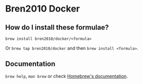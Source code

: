 # Bren2010 Docker

## How do I install these formulae?
`brew install bren2010/docker/<formula>`

Or `brew tap bren2010/docker` and then `brew install <formula>`.

## Documentation
`brew help`, `man brew` or check [Homebrew's documentation](https://docs.brew.sh).
